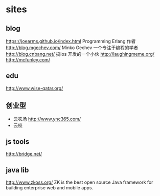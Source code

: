 sites
========  

## blog  

https://joearms.github.io/index.html  Programming Erlang 作者  
http://blog.mgechev.com/   Minko Gechev  一个专注于编程的学者  
http://blog.cnbang.net/  搞ios 开发的一个小伙
http://laughingmeme.org/  
http://mcfunley.com/  


## edu  
http://www.wise-qatar.org/

## 创业型  

- 云农场  http://www.ync365.com/
- 云校 

## js tools  

http://bridge.net/  

## java lib

http://www.zkoss.org/  ZK is the best open source Java framework for building enterprise web and mobile apps.  